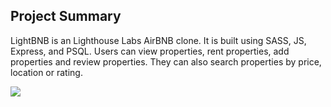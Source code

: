 ## Project Summary

LightBNB is an Lighthouse Labs AirBNB clone. It is built using SASS, JS, Express, and PSQL. Users can view properties, rent properties, add properties and review properties. They can also search properties by price, location or rating.

![](LightBNB.gif)
